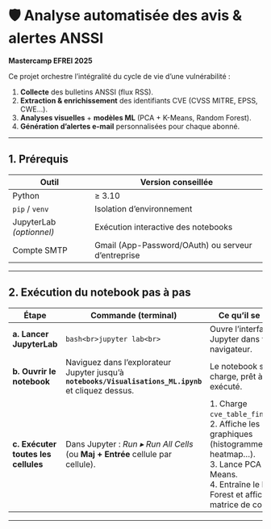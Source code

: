 # 🛡️ Analyse automatisée des avis & alertes ANSSI  
**Mastercamp EFREI 2025**

Ce projet orchestre l’intégralité du cycle de vie d’une vulnérabilité :

1. **Collecte** des bulletins ANSSI (flux RSS).  
2. **Extraction & enrichissement** des identifiants CVE (CVSS MITRE, EPSS, CWE…).  
3. **Analyses visuelles** + **modèles ML** (PCA + K-Means, Random Forest).  
4. **Génération d’alertes e-mail** personnalisées pour chaque abonné.

---

## 1. Prérequis

| Outil | Version conseillée |
|-------|-------------------|
| Python | ≥ 3.10 |
| `pip` / `venv` | Isolation d’environnement |
| JupyterLab *(optionnel)* | Exécution interactive des notebooks |
| Compte SMTP | Gmail (App-Password/OAuth) ou serveur d’entreprise |

---

## 2. Exécution du notebook pas à pas

| Étape | Commande (terminal) | Ce qu’il se passe |
|-------|---------------------|-------------------|
| **a. Lancer JupyterLab** | ```bash<br>jupyter lab<br>``` | Ouvre l’interface web Jupyter dans votre navigateur. |
| **b. Ouvrir le notebook** | Naviguez dans l’explorateur Jupyter jusqu’à **`notebooks/Visualisations_ML.ipynb`** et cliquez dessus. | Le notebook se charge, prêt à être exécuté. |
| **c. Exécuter toutes les cellules** | Dans Jupyter : *Run ▸ Run All Cells* (ou **Maj + Entrée** cellule par cellule). | 1. Charge `cve_table_finale.csv`.<br>2. Affiche les graphiques (histogramme CVSS, heatmap…).<br>3. Lance PCA + K-Means.<br>4. Entraîne le Random Forest et affiche la matrice de confusion. |

---
